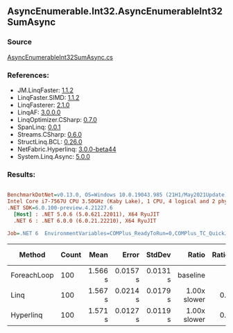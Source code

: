 ﻿## AsyncEnumerable.Int32.AsyncEnumerableInt32SumAsync

### Source
[AsyncEnumerableInt32SumAsync.cs](../LinqBenchmarks/AsyncEnumerable/Int32/AsyncEnumerableInt32SumAsync.cs)

### References:
- JM.LinqFaster: [1.1.2](https://www.nuget.org/packages/JM.LinqFaster/1.1.2)
- LinqFaster.SIMD: [1.1.2](https://www.nuget.org/packages/LinqFaster.SIMD/1.0.3)
- LinqFasterer: [2.1.0](https://www.nuget.org/packages/LinqFasterer/2.1.0)
- LinqAF: [3.0.0.0](https://www.nuget.org/packages/LinqAF/3.0.0.0)
- LinqOptimizer.CSharp: [0.7.0](https://www.nuget.org/packages/LinqOptimizer.CSharp/0.7.0)
- SpanLinq: [0.0.1](https://www.nuget.org/packages/SpanLinq/0.0.1)
- Streams.CSharp: [0.6.0](https://www.nuget.org/packages/Streams.CSharp/0.6.0)
- StructLinq.BCL: [0.26.0](https://www.nuget.org/packages/StructLinq/0.26.0)
- NetFabric.Hyperlinq: [3.0.0-beta44](https://www.nuget.org/packages/NetFabric.Hyperlinq/3.0.0-beta44)
- System.Linq.Async: [5.0.0](https://www.nuget.org/packages/System.Linq.Async/5.0.0)

### Results:
``` ini

BenchmarkDotNet=v0.13.0, OS=Windows 10.0.19043.985 (21H1/May2021Update)
Intel Core i7-7567U CPU 3.50GHz (Kaby Lake), 1 CPU, 4 logical and 2 physical cores
.NET SDK=6.0.100-preview.4.21227.6
  [Host] : .NET 5.0.6 (5.0.621.22011), X64 RyuJIT
  .NET 6 : .NET 6.0.0 (6.0.21.22210), X64 RyuJIT

Job=.NET 6  EnvironmentVariables=COMPlus_ReadyToRun=0,COMPlus_TC_QuickJitForLoops=1,COMPlus_TieredPGO=1  Runtime=.NET 6.0  

```
|      Method | Count |    Mean |    Error |   StdDev |        Ratio | RatioSD | Gen 0 | Gen 1 | Gen 2 | Allocated |
|------------ |------ |--------:|---------:|---------:|-------------:|--------:|------:|------:|------:|----------:|
| ForeachLoop |   100 | 1.566 s | 0.0157 s | 0.0131 s |     baseline |         |     - |     - |     - |     20 KB |
|        Linq |   100 | 1.567 s | 0.0214 s | 0.0179 s | 1.00x slower |   0.01x |     - |     - |     - |     31 KB |
|   Hyperlinq |   100 | 1.571 s | 0.0127 s | 0.0119 s | 1.00x slower |   0.01x |     - |     - |     - |     31 KB |
